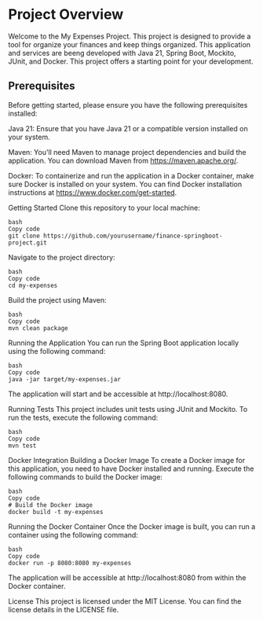 # Project Overview
Welcome to the My Expenses Project. This project is designed to provide a tool for organize your finances and keep things organized.
This application and services are beeng developed with Java 21, Spring Boot, Mockito, JUnit, and Docker. 
This project offers a starting point for your development.

## Prerequisites
Before getting started, please ensure you have the following prerequisites installed:

Java 21: Ensure that you have Java 21 or a compatible version installed on your system.

Maven: You'll need Maven to manage project dependencies and build the application. You can download Maven from https://maven.apache.org/.

Docker: To containerize and run the application in a Docker container, make sure Docker is installed on your system. You can find Docker installation instructions at https://www.docker.com/get-started.

Getting Started
Clone this repository to your local machine:

```
bash
Copy code
git clone https://github.com/yourusername/finance-springboot-project.git
```

Navigate to the project directory:
```
bash
Copy code
cd my-expenses
```
Build the project using Maven:
```
bash
Copy code
mvn clean package
```
Running the Application
You can run the Spring Boot application locally using the following command:
```
bash
Copy code
java -jar target/my-expenses.jar
```
The application will start and be accessible at http://localhost:8080.

Running Tests
This project includes unit tests using JUnit and Mockito. To run the tests, execute the following command:
```
bash
Copy code
mvn test
```
Docker Integration
Building a Docker Image
To create a Docker image for this application, you need to have Docker installed and running. Execute the following commands to build the Docker image:
```
bash
Copy code
# Build the Docker image
docker build -t my-expenses
```
Running the Docker Container
Once the Docker image is built, you can run a container using the following command:
```
bash
Copy code
docker run -p 8080:8080 my-expenses
```
The application will be accessible at http://localhost:8080 from within the Docker container.

License
This project is licensed under the MIT License. You can find the license details in the LICENSE file.
